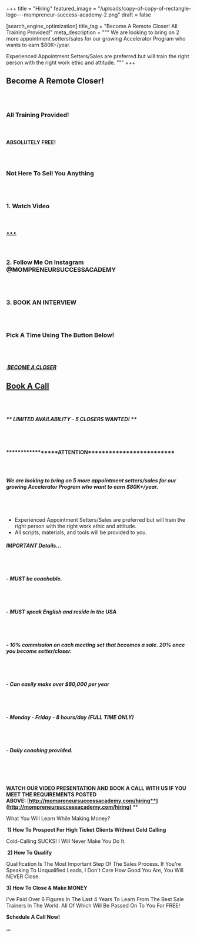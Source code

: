 +++
title = "Hiring"
featured_image = "/uploads/copy-of-copy-of-rectangle-logo---mompreneur-success-academy-2.png"
draft = false

[search_engine_optimization]
title_tag = "Become A Remote Closer! All Training Provided!"
meta_description = """
We are looking to bring on 2 more appointment setters/sales for our growing Accelerator Program who wants to earn $80K+/year.

Experienced Appointment Setters/Sales are preferred but will train the right person with the right work ethic and attitude. """
+++

## **Become A Remote Closer\!**

###### &nbsp;

### **All Training Provided\!**

#### &nbsp;

#### **ABSOLUTELY FREE\!**

### &nbsp;

### Not Here To Sell You Anything

###### &nbsp;

### **1\. Watch Video**

# **[...](https://youtu.be/lopVITdhd2c)**

#### &nbsp;

### **2\. Follow Me On Instagram @MOMPRENEURSUCCESSACADEMY**

###### &nbsp;

### **3\. BOOK AN INTERVIEW**

###### &nbsp;

### **Pick A Time Using The Button Below\!**

###### &nbsp;

##### [&nbsp;BECOME A CLOSER](https://calendly.com/mompreneursuccessacademy/30-minute-meeting)

## [Book A Call](https://calendly.com/mompreneursuccessacademy/30-minute-meeting)

###### &nbsp;

##### **\*\* LIMITED AVAILABILITY** - 5 CLOSERS WANTED\! **\*\***

###### &nbsp;

#### **\*\*\*\*\*\*\*\*\*\*\*\*\*\*\*\*\*ATTENTION\*\*\*\*\*\*\*\*\*\*\*\*\*\*\*\*\*\*\*\*\*\*\*\*\***

##### &nbsp;

##### **We are looking to bring on 5 more appointment setters/sales for our growing Accelerator Program who want to earn $80K+/year.**

###### &nbsp;

* Experienced Appointment Setters/Sales are preferred but will train the right person with the right work ethic and attitude.&nbsp;
* All scripts, materials, and tools will be provided to you.

##### **IMPORTANT Details...**

###### &nbsp;

##### **\- MUST be coachable.**

###### &nbsp;

##### **\- MUST speak English and reside in the USA**

###### &nbsp;

##### **\- 10% commission on each meeting set that becomes a sale. 20% once you become setter/closer.**

###### &nbsp;

##### **\- Can easily make over $80,000 per year**

###### &nbsp;

##### **\- Monday - Friday - 8 hours/day (FULL TIME ONLY)&nbsp;**

###### &nbsp;

##### **\- Daily coaching provided.**

&nbsp;

&nbsp;

**WATCH OUR VIDEO PRESENTATION AND BOOK A CALL WITH US IF YOU MEET THE REQUIREMENTS POSTED ABOVE:&nbsp;**[**http://mompreneursuccessacademy.com/hiring**](http://mompreneursuccessacademy.com/hiring)**&nbsp;**

What You Will Learn While Making Money?

**&nbsp;1) How To Prospect For High Ticket Clients Without Cold Calling**

Cold-Calling SUCKS\! I Will Never Make You Do It.&nbsp;

**&nbsp;2) How To Qualify&nbsp;**

Qualification Is The Most Important Step Of The Sales Process. If You're Speaking To Unqualified Leads, I Don't Care How Good You Are, You Will NEVER Close.

**3) How To Close & Make MONEY&nbsp;**

I've Paid Over 6 Figures In The Last 4 Years To Learn From The Best Sale Trainers In The World. All Of Which Will Be Passed On To You For FREE\!&nbsp;

**Schedule A Call Now\!**

<a target="_blank" rel="noopener" href="https://calendly.com/mompreneursuccessacademy/30-minute-meeting">...</a>
